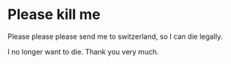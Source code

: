 # Please kill me

Please please please send me to switzerland, so I can die legally.

I no longer want to die. Thank you very much.